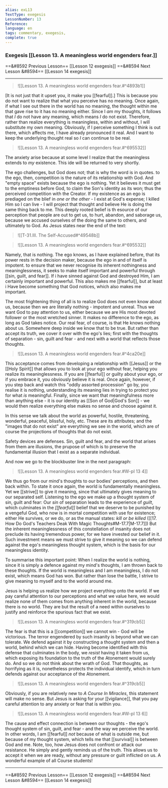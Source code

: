 ```yaml
---
alias: exL13
TextType: exegesis
LessonNumber: 13
Reference: 
language: en
tags: commentary, exegesis,
complete: true
---
```


### Exegesis [[Lesson 13. A meaningless world engenders fear.]]

==&#8592 Previous Lesson== [[Lesson 12 exegesis]]
==&#8594 Next Lesson &#8594== [[Lesson 14 exegesis]]
***
>![[Lesson 13. A meaningless world engenders fear.#^4893b1]]

[It is not just that it upset you, it make you [[fearful]].]
This is because you do not want to realize that what you perceive has no meaning. Once again, if what I see out there in the world has no meaning, the thought within me that gave rise to it has no meaning either. Since I _am_ my thoughts, it follows that _I_ do not have any meaning, which means _I_ do not exist. Therefore, rather than realize everything is meaningless, within and without, I will substitute my own meaning. Obviously, if I perceive something I think is out there, which affects me, I have already pronounced it real. And I want to keep the underlying thought real so _I_ can continue to be real.

>![[Lesson 13. A meaningless world engenders fear.#^695532]]

The anxiety arise because at some level I realize that the meaningless extends to _my_ existence. This ide will be returned to very shortly.

The ego challenges, but God does not; that is why the word is in quotes. to the ego, then, competition is the nature of its relationship with God. And "empty space" exists because the ego is nothing. Yet it believes it must get to the emptiness before God, to claim the Son's identity as its won; thus the perceived competition with the Creator. If my existence as an ego is prediaged on the blief in _one or the other_ - I exist at God's expense; I killed Him so I can live - I will project that thought and believe He is doing the same thing back to me. This deeply rooted belief is th esource of our perception that people are out to get us, to hurt, abandon, and saborage us, because we accused ourselves of the doing the same to others, and ultimately to God. As Jesus states near the end of the text:
>![[T-31.III. The Self-Accused#^49548b]]

>![[Lesson 13. A meaningless world engenders fear.#^695532]]

Namely, that is nothing. The ego knows, as I have explained before, that its power rests in the decision maker, because the ego in and of itself is impotent. to ensure that we never recognise its inherent nothingness and meaninglessness, it seeks to make itself important and powerful through [[sin, guilt, and fear]]. If i have sinned against God and destroyed Him, I am certainly important and powerful. This also makes me [[fearful]], but at least i Have become something that God notices, which also makes me important.

The most frightening thing of all is to realize God does not even know about us, because then we are literally nothing - impotent and unreal. Thus we want God to pay attention to us, either because we are His most devoted follower or the most wretched sinner. It makes no difference to the ego, as long as God takes notice. Our real fear, of course, is that He knows nothing about us. Somewhere deep inside we know that to be true. But rather than accept its truth, we cover it over with the ego's lies; first with the thoughts of separation - sin, guilt and fear - and next with a world that reflects those thoughts.

>![[Lesson 13. A meaningless world engenders fear.#^4ca20e]]

This acceptance comes from developing a relationship with [[Jesus]] or the [[Holy Spirit]] that allows you to look at your ego without fear, helping you realize its meaninglessness. If you are [[fearful]] or guilty about your ego, or if you embrace it, you obviously believe it is real. Once again, however, if you step back and watch this "oddly assorted procession" go by, you realise it is nothing, understanding its meaning lies in trying to protect you for what _is_ meaningful. Finally, since we want that meaningfulness more than anything else - it is our identity as [[Son of God|God's Son]] - we would then realize everything else makes no sense and choose against it.

In this sense we talk about the world as powerful, hostile, threatening, wonderful, peaceful, blissful, holy, etc. These are its attributes; and the "images that do not exist" are everything we see in the world, which are of course the projections of thoughts that do not exist.

Safety devices are defenses. Sin, guilt and fear, and the world that arises from them are illusions, the prupose of which is to preserve the fundamental illusion that I exist as a separate individual.

And now we go to the blockbuster line in the next paragraph:
>![[Lesson 13. A meaningless world engenders fear.#W-pI 13 4]]

We thus go from our mind's thoughts to our bodies' perceptions, and then back within. To state it once again, the world is fundamentally meaningless. Yet we [[strive]] to give it meaning, since that ultimately gives meaning to our separated self. Listening to the ego we make up a thought system of sin, guilt and fear: Our _sin_ of separation leads to the experience of _guilt_, which culminates in the _[[fearful]]_ belief that we deserve to be punished by a vengeful God, who now is in mortal competition with use for existence; either He survives, or we do, or as the manual states: _kill or be killed_ ([[17. How Do God's Teachers Deak With Magic Thoughts#M-17.7|M-17.7]]) But the inherent meaninglessness of this constellation of insanity does not preclude its having tremendous power, for we have invested our belief in it. Such investment means we must strive to give it meaning so we can defend against the ego's meaningless thought system, which is the basis for our meaningless identity.

To summarise this important point: When I realize the world is nothing, since it is simply a defence against my mind's thoughts, I am thrown back to these thoughts. If the world is meaningless and I am meaningless, I do not exist, which means God has won. But rather than lose the battle, I strive to give meaning to myself and to the world around me.

Jesus is helping us realize how we project everything onto the world. If we pay careful attention to our perceptions and what we value here, we would realize none of them comes from anything inherent in the world, because there is no world. They are but the result of a need within ourselves to justify and reinforce the spurious fact that we exist.

>![[Lesson 13. A meaningless world engenders fear.#^319cb5]]

The fear is that this is a [[competition]] we cannot win - God will be victorious. The terror engendered by such insanity is beyond what we can tolerate. We defend against it by constructing a thought system and then a world, behind which we can hide. Having become identified with this defense that culminates in the body, we _resist_ having it taken from us, which exposing its foundation to the truth of the Atonement would surely do. And so we do not think about the wrath of God. That thoughts, as horrifying as it is, nonetheless protects the individual identify, which in turn defends against our acceptance of the Atonement.

>![[Lesson 13. A meaningless world engenders fear.#^319cb5]]

Obviously, if you are relatively new to _A Course In Miracles_, this statement will make no sense. But Jesus is asking for your [[vigilance]], that you pay careful attention to any anxiety or fear that is within you.

>![[Lesson 13. A meaningless world engenders fear.#W-pI 13 6]]

The cause and effect connection is between our thoughts - the ego's thought system of sin, guilt, and fear - and the way we perceive the world. In other words, I am [[fearful]] _not_ because of what is outside me, but because of my thought system, which tells me that [[survival]] is between God and me. Note, too, how Jesus does not confront or attack our resistance. He simply and gently reminds us of the truth. This allows us to accept it when we are ready, without any pressure or guilt inflicted on us. A wonderful example of all Course students!

***

==&#8592 Previous Lesson== [[Lesson 12 exegesis]]
==&#8594 Next Lesson &#8594== [[Lesson 14 exegesis]]

